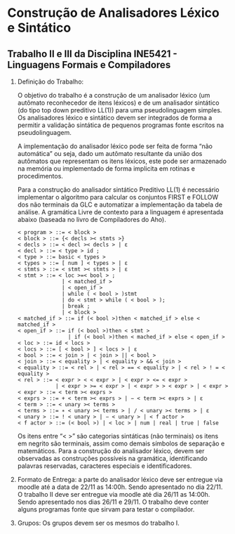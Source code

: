 # Construção de Analisadores Léxico e Sintático
## Trabalho II e III da Disciplina INE5421 - Linguagens Formais e Compiladores

1. Definição do Trabalho:

    O objetivo do trabalho é a construção de um analisador léxico (um autômato reconhecedor
    de itens léxicos) e de um analisador sintático (do tipo top down preditivo LL(1))
    para uma pseudolinguagem simples. Os analisadores léxico e sintático devem ser integrados
    de forma a permitir a validação sintática de pequenos programas fonte escritos na
    pseudolinguagem.

    A implementação do analisador léxico pode ser feita de forma “não automática” ou seja,
    dado um autômato resultante da união dos autômatos que representam os itens léxicos,
    este pode ser armazenado na memória ou implementado de forma implicita em rotinas e
    procedimentos.

    Para a construção do analisador sintático Preditivo LL(1) é necessário implementar o
    algoritmo para calcular os conjuntos FIRST e FOLLOW dos não terminais da GLC e
    automatizar a implementação da tabela de análise.
    A gramática Livre de contexto para a linguagem é apresentada abaixo (baseada no livro
    de Compiladores do Aho).

    ```
    < program > ::= < block >
    < block > ::= {< decls >< stmts >}
    < decls > ::= < decl >< decls > | ε
    < decl > ::= < type > id ;
    < type > ::= basic < types >
    < types > ::= [ num ] < types > | ε
    < stmts > ::= < stmt >< stmts > | ε
    < stmt > ::= < loc >=< bool > ;
                  | < matched_if >
                  | < open_if >
                  | while ( < bool > )stmt
                  | do < stmt > while ( < bool > );
                  | break ;
                  | < block >
    < matched_if > ::= if (< bool >)then < matched_if > else < matched_if >
    < open_if > ::= if (< bool >)then < stmt >
                    | if (< bool >)then < mached_if > else < open_if >
    < loc > ::= id < locs >
    < locs > ::= [ < bool > ] < locs > | ε
    < bool > ::= < join > | < join > || < bool >
    < join > ::= < equality > | < equality > && < join >
    < equality > ::= < rel > | < rel > == < equality > | < rel > ! = < equality >
    < rel > ::= < expr > < < expr > | < expr > <= < expr >
                | < expr > >= < expr > | < expr > > < expr > | < expr >
    < expr > ::= < term >< exprs >
    < exprs > ::= + < term >< exprs > | − < term >< exprs > | ε
    < term > ::= < unary >< terms >
    < terms > ::= ∗ < unary >< terms > | / < unary >< terms > | ε
    < unary > ::= ! < unary > | − < unary > | < f actor >
    < f actor > ::= (< bool >) | < loc > | num | real | true | false
    ```

    Os itens entre “< >” são categorias sintáticas (não terminais) os itens em negrito são terminais,
    assim como demais símbolos de separação e matemáticos. Para a construção do
    analisador léxico, devem ser observadas as construções possíveis na gramática, identificando
    palavras reservadas, caracteres especiais e identificadores.

2. Formato de Entrega: a parte do analisador léxico deve ser entregue via moodle até a data
de 22/11 as 14:00h. Sendo apresentado no dia 22/11. O trabalho II deve ser entregue via
moodle até dia 26/11 as 14:00h. Sendo apresentado nos dias 26/11 e 29/11. O trabalho
deve conter alguns programas fonte que sirvam para testar o compilador.

3. Grupos: Os grupos devem ser os mesmos do trabalho I.
